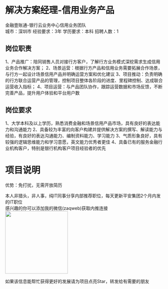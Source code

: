 # 解决方案经理-信用业务产品
金融壹账通-银行云业务中心信用业务团队  
城市：深圳市 经验要求：3年 学历要求：本科  招聘人数：1

## 岗位职责
1、产品推广：陪同销售人员对接行方客户，了解行方业务模式深挖需求生成信用业务合作解决方案；
 2、场景运营：根据行方产品和信用业务需要拓展合作场景，与行方一起设计场景信用产品并明确运营方案和优化建议
  3、项目推动：负责明确的行方联合运营产品的管理，控制项目整体各阶段的进度、里程碑控制、达成联合运营收入指标；
 4、项目运营：与产品团队协作，跟踪运营数据和市场反馈，不断完善产品，提升用户体验和平台用户数

## 岗位要求
1、大学本科及以上学历，熟悉消费金融和场景信用产品市场，具有良好的表达能力和沟通能力
  2、具备较为丰富的向客户构建并提供解决方案的撰写、解读能力与经验，有良好的表达沟通能力、编制资料能力、学习能力
 3、气质形象良好，具有较强的逻辑思维能力和学习意愿，英文能力优秀者更佳
 4、具备已有的服务金融行业机构客户，特别是银行机构客户项目经验者的优先

# 项目说明

优势：免打扰，无需开放简历

本人非猎头，非人事，纯IT同事分享内部推荐职位，每天更新平安集团2个月内发的IT职位  
感兴趣的你可以添加我的微信(zaqweb)获取内推连接  
<img src="https://github.com/zaqweb/PA-IT-JOBS/blob/master/WechatICode.jpeg"  height="200" width="200">

如果该信息能帮忙获得更好的发展请为项目点亮Star，转发给有需要的朋友




